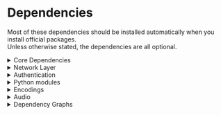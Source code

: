 # Dependencies
Most of these dependencies should be installed automatically when you install official packages.  
Unless otherwise stated, the dependencies are all optional.


<details>
  <summary>Core Dependencies</summary>

Those are required by almost every component.
| Project | Source Download Link | Purpose | Client or Server | Notes |
|---------|----------------------|---------|------------------|:------|
|[glib](https://developer.gnome.org/glib/)|[https://ftp.gnome.org/pub/gnome/sources/glib/](https://ftp.gnome.org/pub/gnome/sources/glib/)|low-level library|both|Required|
|[gtk](http://www.gtk.org/)|http://ftp.gnome.org/pub/gnome/sources/gtk+/|UI Toolkit|both|Required|
|[pyopengl](http://pyopengl.sourceforge.net/)|https://pypi.python.org/pypi/PyOpenGL and <br /> https://pypi.python.org/pypi/PyOpenGL-accelerate|[client OpenGL accelerated rendering](./Client-OpenGL)|client| |
|[pycups](https://github.com/zdohnal/pycups)|https://pypi.org/project/pycups/|[Printing](./Printing)|both| |
</details>

<details>
  <summary>Network Layer</summary>

See [Network](../Network/README.md)
| Project | Source Download Link | Purpose | Client or Server | Notes |
|---------|----------------------|---------|------------------|:------|
|[lz4](https://github.com/lz4/lz4)|https://github.com/lz4/lz4/releases|[packet compression](./PacketEncoding)|both|Strongly recommended|
|[aioquic](https://github.com/aiortc/aioquic)|https://pypi.org/project/aioquic/|low level network protocol|both|[quic](https://github.com/Xpra-org/xpra/issues/3376)|
|[python-cryptography](https://cryptography.io/en/latest/)|https://pypi.python.org/pypi/cryptography|[Encryption](./Encryption)|both||
|[python-zeroconf](https://github.com/jstasiak/python-zeroconf)|https://pypi.org/project/zeroconf/|[Multicast DNS](./Multicast-DNS) session publishing and browsing|both||
|[python-netifaces](http://alastairs-place.net/projects/netifaces/)|https://pypi.python.org/pypi/netifaces|[Multicast DNS](./Multicast-DNS) session publishing|server||
|[dbus-python](https://pypi.python.org/pypi/dbus-python/)|https://dbus.freedesktop.org/releases/dbus-python/|desktop integration, server control interface|both|not applicable to MS Windows or Mac OSX|
|[openssl](https://www.openssl.org/)|https://www.openssl.org/source/|[SSL](./SSL)|both||
|[paramiko](https://pypi.org/project/paramiko/)|https://pypi.org/project/paramiko/|[ssh integration](./SSH)|both||
|[sshpass](https://sourceforge.net/projects/sshpass/)|https://sourceforge.net/projects/sshpass/files/sshpass/|non-interactive SSH password authentication|usually client||
|[brotli](https://github.com/google/brotli)|https://github.com/google/brotli/releases|HTML client compression|r15540 |
</details>

<details>
  <summary>Authentication</summary>

See [authentication modules](../Usage/Authentication.md)
| Project | Source Download Link | Purpose | Client or Server | Notes |
|---------|----------------------|---------|------------------|:------|
|[python-gssapi](https://github.com/sigmaris/python-gssapi)|https://pypi.org/project/gssapi/ |GSSAPI|server|[#1691](https://github.com/Xpra-org/xpra/issues/1691)|
|[python-kerberos](https://github.com/apple/ccs-pykerberos)|https://pypi.org/project/kerberos/ |Kerberos|server|[#1691](https://github.com/Xpra-org/xpra/issues/1691)|
|[python-ldap](https://www.python-ldap.org)|https://pypi.org/project/python-ldap/ |LDAP|server|[#1691](https://github.com/Xpra-org/xpra/issues/1691)|
|[python-ldap3](https://github.com/cannatag/ldap3)|https://pypi.org/project/ldap3/ |LDAP v3|server|[#1691](https://github.com/Xpra-org/xpra/issues/1691)|
|[pyu2f](https://github.com/google/pyu2f)|https://pypi.org/project/pyu2f/ |U2F|server|[#1789](https://github.com/Xpra-org/xpra/issues/1789)|
</details>

<details>
  <summary>Python modules</summary>

| Project                                                   | Source Download Link                 | Notes                                   |
|-----------------------------------------------------------|--------------------------------------|:----------------------------------------|
| [python-ipaddress](https://github.com/phihag/ipaddress)   | https://pypi.org/project/ipaddress/  | unspecified: r11859                     |
| [python-idna](https://github.com/kjd/idna)                | https://pypi.org/project/idna/       | unspecified: r11860                     |
| [python-decorator](https://github.com/micheles/decorator) | https://pypi.org/project/decorator/  | required by gssapi: r18781              |
| [pyasn1](https://github.com/etingof/pyasn1)               | https://pypi.org/project/pyasn1/     | unspecified: r5829                      |
| [asn1crypto](https://github.com/wbond/asn1crypto)         | https://pypi.org/project/asn1crypto/ | required by python-cryptography: r17856 |
| [python-packaging](https://github.com/pypa/packaging)     | https://pypi.org/project/packaging/  | required by python-cryptography: r15310 |
| [pyparsing](https://github.com/pyparsing/pyparsing/)      | https://pypi.org/project/pyparsing/  | required by python-cryptography: r15310 |
| [cffi](https://cffi.readthedocs.io/en/latest/)            | https://pypi.org/project/cffi/       | required by python-cryptography: r11633 |
| [six](https://github.com/benjaminp/six)                   | https://pypi.org/project/six/        | required by python-cryptography: r11640 |
| [setuptools](https://github.com/pypa/setuptools)          | https://pypi.org/project/setuptools/ | unspecified: r5829                      |
| [pycparser](https://github.com/eliben/pycparser)          | https://pypi.org/project/pycparser/  | required by cffi: r11634                |
| [pynacl](https://github.com/pyca/pynacl/)                 | https://pypi.org/project/PyNaCl/     | crypto library used by paramiko: r19967 |
| [bcrypt](https://github.com/pyca/bcrypt/)                 | https://pypi.org/project/bcrypt/     | crypto library used by paramiko: r19965 |
</details>

<details>
  <summary>Encodings</summary>

See [picture encodings](../Usage/Encodings.md)
| Project | Source Download Link | Purpose | Client or Server |
|---------|----------------------|---------|------------------|
|[x264](http://www.videolan.org/developers/x264.html)|ftp://ftp.videolan.org/pub/x264/snapshots/|h264 encoding|server|
|[vpx]([http://www.webmproject.org/tools/](https://github.com/webmproject/libvpx/))|[http://downloads.webmproject.org/releases/webm/index.html](https://github.com/webmproject/libvpx/)|vp8 and vp9 codecs|both|
|[webp](https://code.google.com/p/webp/)|http://downloads.webmproject.org/releases/webp/index.html|webp codec|both|
|[libpng](http://www.libpng.org/pub/png/libpng.html)|ftp://ftp.simplesystems.org/pub/libpng/png/src/libpng16/|png encoding|both|
|[libspng](https://libspng.org)|https://libspng.org/download/|faster png encoding|both|
|[libjpeg-turbo](https://github.com/libjpeg-turbo/libjpeg-turbo)|https://sourceforge.net/projects/libjpeg-turbo/files/|jpeg encoding|both|
|[python-pillow](https://python-pillow.github.io/)|https://pypi.python.org/pypi/Pillow|png,jpeg,webp encoding and decoding, format conversion - **Required**|both|
|[libyuv](https://chromium.googlesource.com/libyuv/libyuv/)|https://chromium.googlesource.com/libyuv/libyuv/|[Colourspace Conversion](./CSC)|both|
|[pycuda](https://mathema.tician.de/software/pycuda/)|https://pypi.python.org/pypi/pycuda|[NVENC](./NVENC)|server|
|[cuda](http://www.nvidia.com/object/cuda_home_new.html)|https://developer.nvidia.com/cuda-toolkit|[NVENC](./NVENC)|server|
|[pyNVML](http://pythonhosted.org/nvidia-ml-py/)|https://pypi.python.org/pypi/nvidia-ml-py/|[NVENC](./NVENC)|server|
</details>

<details>
  <summary>Audio</summary>

See [audio forwarding](../Features/Audio.md)
| Project | Source Download Link | Purpose |
|---------|----------------------|---------|
|[gstreamer](http://gstreamer.freedesktop.org/)|http://gstreamer.freedesktop.org/src/|audio framework|
|[Ogg](http://xiph.org/ogg/)|http://downloads.xiph.org/releases/ogg/|ogg container format|
|[opus](https://www.opus-codec.org/)|http://downloads.xiph.org/releases/opus/|opus codec|
|[Flac](https://xiph.org/flac/)|http://downloads.xiph.org/releases/flac/|flac codec|
|[Speex](http://www.speex.org/)|http://downloads.xiph.org/releases/speex/|speex codec|
|[Vorbis](http://www.vorbis.com/)|http://downloads.xiph.org/releases/vorbis/|vorbis codec|
|[wavpack](http://www.wavpack.com/)|http://www.wavpack.com/downloads.html|wavpack codec|
|[faac](https://github.com/knik0/faac)|https://github.com/knik0/faac/releases|aac encoder|
|[faad](https://github.com/knik0/faad2)|https://github.com/knik0/faad2/releases|aac decoder|
|[lame](http://lame.sourceforge.net/)|http://sourceforge.net/projects/lame/files/lame/|MP3 encoder|
|[TwoLame](http://www.twolame.org/)|http://sourceforge.net/projects/twolame/files/twolame/|MP3 encoder|
</details>

<details>
  <summary>Dependency Graphs</summary>

  These graphs were generated using `jhbuild dot` on MacOS.  
  The MacOS builds include very low level build dependencies.

  ### Codecs
  ![Codec Dependencies](./graphs/codecs.png)

  ### Python3 Modules
  ![Python 3 Modules](./graphs/python3.png)

  ### GTK3
  ![GTK 3](./graphs/gtk3.png)

  ### Tools
  ![Tools](./graphs/tools.png)

  ### MacOS Packaging Tools
  ![GTK 3](./graphs/packaging-tools.png)

</details>

